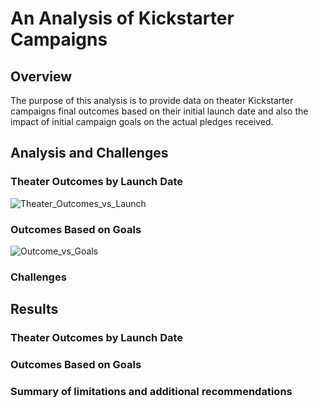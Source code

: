 # An Analysis of Kickstarter Campaigns

## Overview

The purpose of this analysis is to provide data on theater Kickstarter campaigns final outcomes based on their initial launch date and also the impact of initial campaign goals 
on the actual pledges received.

## Analysis and Challenges


### Theater Outcomes by Launch Date

![Theater_Outcomes_vs_Launch](https://user-images.githubusercontent.com/78699521/111227930-99692b00-85a0-11eb-9e60-b4b98588960b.png)



### Outcomes Based on Goals

![Outcome_vs_Goals](https://user-images.githubusercontent.com/78699521/111227846-6de64080-85a0-11eb-908d-ff27f08d9011.png)


### Challenges


## Results


### Theater Outcomes by Launch Date


### Outcomes Based on Goals


### Summary of limitations and additional recommendations

